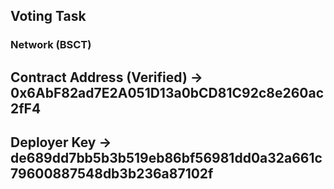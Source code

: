 ## Voting Task

### Network (BSCT)
## Contract Address (Verified) -> 0x6AbF82ad7E2A051D13a0bCD81C92c8e260ac2fF4
## Deployer Key -> de689dd7bb5b3b519eb86bf56981dd0a32a661c79600887548db3b236a87102f